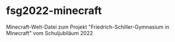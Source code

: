 # fsg2022-minecraft
Minecraft-Welt-Datei zum Projekt "Friedrich-Schiller-Gymnasium in Minecraft" vom Schuljubiläum 2022
